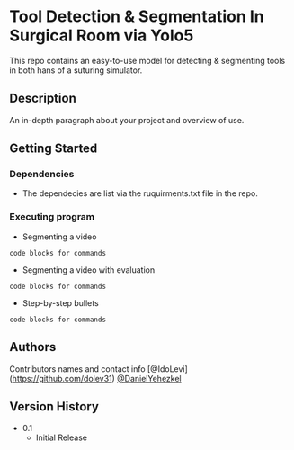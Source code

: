 # Tool Detection & Segmentation In Surgical Room via Yolo5

This repo contains an easy-to-use model for detecting & segmenting tools in both hans of a suturing simulator.  

## Description

An in-depth paragraph about your project and overview of use.

## Getting Started

### Dependencies

* The dependecies are list via the ruquirments.txt file in the repo.

### Executing program

* Segmenting a video
```
code blocks for commands
```

* Segmenting a video with evaluation
```
code blocks for commands
```

* Step-by-step bullets
```
code blocks for commands
```

## Authors

Contributors names and contact info
[@IdoLevi] (https://github.com/dolev31)
[@DanielYehezkel](https://github.com/daniel-yehezkel)

## Version History
* 0.1
    * Initial Release
